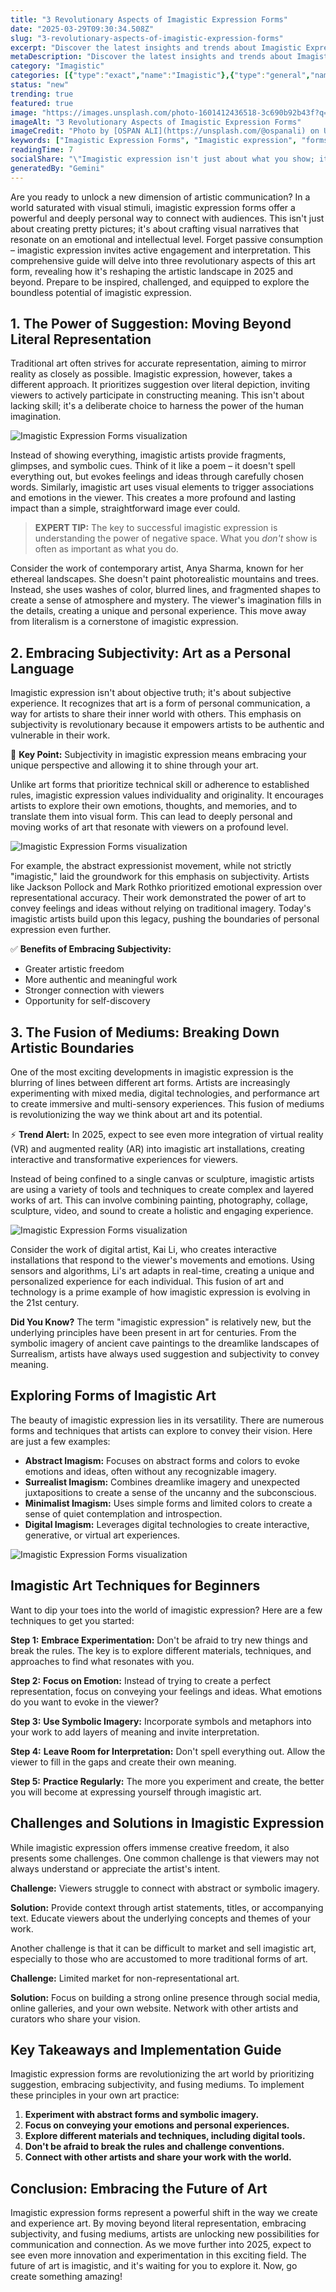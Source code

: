 ```yaml
---
title: "3 Revolutionary Aspects of Imagistic Expression Forms"
date: "2025-03-29T09:30:34.508Z"
slug: "3-revolutionary-aspects-of-imagistic-expression-forms"
excerpt: "Discover the latest insights and trends about Imagistic Expression Forms. This comprehensive guide covers everything you need to know about Imagistic Expression Forms in 2025."
metaDescription: "Discover the latest insights and trends about Imagistic Expression Forms. This comprehensive guide covers everything you need to know about Imagistic Expre..."
category: "Imagistic"
categories: [{"type":"exact","name":"Imagistic"},{"type":"general","name":"Art"},{"type":"medium","name":"Visual Communication"},{"type":"specific","name":"Graphic Design"},{"type":"niche","name":"Motion Graphics"}]
status: "new"
trending: true
featured: true
image: "https://images.unsplash.com/photo-1601412436518-3c690b92b43f?q=85&w=1200&fit=max&fm=webp&auto=compress"
imageAlt: "3 Revolutionary Aspects of Imagistic Expression Forms"
imageCredit: "Photo by [OSPAN ALI](https://unsplash.com/@ospanali) on Unsplash"
keywords: ["Imagistic Expression Forms", "Imagistic expression", "forms of imagistic art", "imagistic art techniques", "what is imagistic expression", "imagistic art examples", "contemporary imagistic artists", "buy imagistic art online", "imagistic expressionism definition", "imagistic art for beginners"]
readingTime: 7
socialShare: "\"Imagistic expression isn't just about what you show; it's about what you suggest. It's about inviting the viewer to become a co-creator of meaning.\""
generatedBy: "Gemini"
---
```




Are you ready to unlock a new dimension of artistic communication? In a world saturated with visual stimuli, imagistic expression forms offer a powerful and deeply personal way to connect with audiences. This isn't just about creating pretty pictures; it's about crafting visual narratives that resonate on an emotional and intellectual level. Forget passive consumption – imagistic expression invites active engagement and interpretation. This comprehensive guide will delve into three revolutionary aspects of this art form, revealing how it's reshaping the artistic landscape in 2025 and beyond. Prepare to be inspired, challenged, and equipped to explore the boundless potential of imagistic expression.

## 1. The Power of Suggestion: Moving Beyond Literal Representation

Traditional art often strives for accurate representation, aiming to mirror reality as closely as possible. Imagistic expression, however, takes a different approach. It prioritizes suggestion over literal depiction, inviting viewers to actively participate in constructing meaning. This isn't about lacking skill; it's a deliberate choice to harness the power of the human imagination.

![Imagistic Expression Forms visualization](https://images.unsplash.com/photo-1601412436405-1f0c6b50921f?q=85&w=1200&fit=max&fm=webp&auto=compress)

Instead of showing everything, imagistic artists provide fragments, glimpses, and symbolic cues. Think of it like a poem – it doesn't spell everything out, but evokes feelings and ideas through carefully chosen words. Similarly, imagistic art uses visual elements to trigger associations and emotions in the viewer. This creates a more profound and lasting impact than a simple, straightforward image ever could.

> **EXPERT TIP:** The key to successful imagistic expression is understanding the power of negative space. What you *don't* show is often as important as what you do.

Consider the work of contemporary artist, Anya Sharma, known for her ethereal landscapes. She doesn't paint photorealistic mountains and trees. Instead, she uses washes of color, blurred lines, and fragmented shapes to create a sense of atmosphere and mystery. The viewer's imagination fills in the details, creating a unique and personal experience. This move away from literalism is a cornerstone of imagistic expression.

## 2. Embracing Subjectivity: Art as a Personal Language

Imagistic expression isn't about objective truth; it's about subjective experience. It recognizes that art is a form of personal communication, a way for artists to share their inner world with others. This emphasis on subjectivity is revolutionary because it empowers artists to be authentic and vulnerable in their work.

🔑 **Key Point:** Subjectivity in imagistic expression means embracing your unique perspective and allowing it to shine through your art.

Unlike art forms that prioritize technical skill or adherence to established rules, imagistic expression values individuality and originality. It encourages artists to explore their own emotions, thoughts, and memories, and to translate them into visual form. This can lead to deeply personal and moving works of art that resonate with viewers on a profound level.

![Imagistic Expression Forms visualization](https://images.unsplash.com/photo-1601412436518-3c690b92b43f?q=85&w=1200&fit=max&fm=webp&auto=compress)

For example, the abstract expressionist movement, while not strictly "imagistic," laid the groundwork for this emphasis on subjectivity. Artists like Jackson Pollock and Mark Rothko prioritized emotional expression over representational accuracy. Their work demonstrated the power of art to convey feelings and ideas without relying on traditional imagery. Today's imagistic artists build upon this legacy, pushing the boundaries of personal expression even further.

✅ **Benefits of Embracing Subjectivity:**

*   Greater artistic freedom
*   More authentic and meaningful work
*   Stronger connection with viewers
*   Opportunity for self-discovery

## 3. The Fusion of Mediums: Breaking Down Artistic Boundaries

One of the most exciting developments in imagistic expression is the blurring of lines between different art forms. Artists are increasingly experimenting with mixed media, digital technologies, and performance art to create immersive and multi-sensory experiences. This fusion of mediums is revolutionizing the way we think about art and its potential.

⚡ **Trend Alert:** In 2025, expect to see even more integration of virtual reality (VR) and augmented reality (AR) into imagistic art installations, creating interactive and transformative experiences for viewers.

Instead of being confined to a single canvas or sculpture, imagistic artists are using a variety of tools and techniques to create complex and layered works of art. This can involve combining painting, photography, collage, sculpture, video, and sound to create a holistic and engaging experience.

![Imagistic Expression Forms visualization](https://images.unsplash.com/photo-1605317726524-515c81c7b17b?q=85&w=1200&fit=max&fm=webp&auto=compress)

Consider the work of digital artist, Kai Li, who creates interactive installations that respond to the viewer's movements and emotions. Using sensors and algorithms, Li's art adapts in real-time, creating a unique and personalized experience for each individual. This fusion of art and technology is a prime example of how imagistic expression is evolving in the 21st century.

**Did You Know?** The term "imagistic expression" is relatively new, but the underlying principles have been present in art for centuries. From the symbolic imagery of ancient cave paintings to the dreamlike landscapes of Surrealism, artists have always used suggestion and subjectivity to convey meaning.

## Exploring Forms of Imagistic Art

The beauty of imagistic expression lies in its versatility. There are numerous forms and techniques that artists can explore to convey their vision. Here are just a few examples:

*   **Abstract Imagism:** Focuses on abstract forms and colors to evoke emotions and ideas, often without any recognizable imagery.
*   **Surrealist Imagism:** Combines dreamlike imagery and unexpected juxtapositions to create a sense of the uncanny and the subconscious.
*   **Minimalist Imagism:** Uses simple forms and limited colors to create a sense of quiet contemplation and introspection.
*   **Digital Imagism:** Leverages digital technologies to create interactive, generative, or virtual art experiences.

![Imagistic Expression Forms visualization](https://images.unsplash.com/photo-1603792907191-89e55f70099a?q=85&w=1200&fit=max&fm=webp&auto=compress)

## Imagistic Art Techniques for Beginners

Want to dip your toes into the world of imagistic expression? Here are a few techniques to get you started:

**Step 1:** **Embrace Experimentation:** Don't be afraid to try new things and break the rules. The key is to explore different materials, techniques, and approaches to find what resonates with you.

**Step 2:** **Focus on Emotion:** Instead of trying to create a perfect representation, focus on conveying your feelings and ideas. What emotions do you want to evoke in the viewer?

**Step 3:** **Use Symbolic Imagery:** Incorporate symbols and metaphors into your work to add layers of meaning and invite interpretation.

**Step 4:** **Leave Room for Interpretation:** Don't spell everything out. Allow the viewer to fill in the gaps and create their own meaning.

**Step 5:** **Practice Regularly:** The more you experiment and create, the better you will become at expressing yourself through imagistic art.

## Challenges and Solutions in Imagistic Expression

While imagistic expression offers immense creative freedom, it also presents some challenges. One common challenge is that viewers may not always understand or appreciate the artist's intent.

**Challenge:** Viewers struggle to connect with abstract or symbolic imagery.

**Solution:** Provide context through artist statements, titles, or accompanying text. Educate viewers about the underlying concepts and themes of your work.

Another challenge is that it can be difficult to market and sell imagistic art, especially to those who are accustomed to more traditional forms of art.

**Challenge:** Limited market for non-representational art.

**Solution:** Focus on building a strong online presence through social media, online galleries, and your own website. Network with other artists and curators who share your vision.

## Key Takeaways and Implementation Guide

Imagistic expression forms are revolutionizing the art world by prioritizing suggestion, embracing subjectivity, and fusing mediums. To implement these principles in your own art practice:

1.  **Experiment with abstract forms and symbolic imagery.**
2.  **Focus on conveying your emotions and personal experiences.**
3.  **Explore different materials and techniques, including digital tools.**
4.  **Don't be afraid to break the rules and challenge conventions.**
5.  **Connect with other artists and share your work with the world.**

## Conclusion: Embracing the Future of Art

Imagistic expression forms represent a powerful shift in the way we create and experience art. By moving beyond literal representation, embracing subjectivity, and fusing mediums, artists are unlocking new possibilities for communication and connection. As we move further into 2025, expect to see even more innovation and experimentation in this exciting field. The future of art is imagistic, and it's waiting for you to explore it. Now, go create something amazing!

